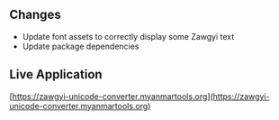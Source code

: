 ## Changes

* Update font assets to correctly display some Zawgyi text
* Update package dependencies

## Live Application

[https://zawgyi-unicode-converter.myanmartools.org](https://zawgyi-unicode-converter.myanmartools.org)
